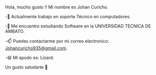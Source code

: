 Hola, mucho gusto !! Mi nombre es Johan Curicho.

-🔭 Actualmente trabajo en soporte Técnico en computadores.

-🌱 Me encuentro estudiando Software en la UNIVERSIDAD TECNICA DE AMBATO.

-📫 Puedes contactarme por mi correo electronico: Johancuricho935@gmail.com.

-😄 Mi apodo es: Lizard.

Un gusto saludarte 👋
